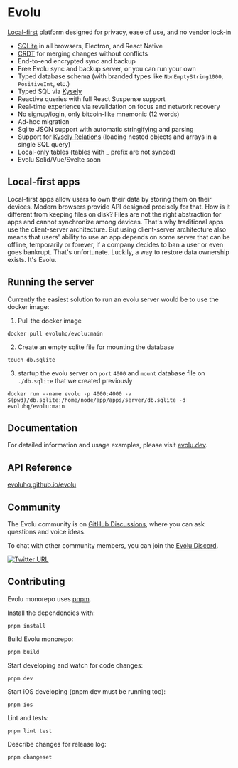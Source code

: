 # Evolu

[Local-first](https://www.inkandswitch.com/local-first) platform designed for privacy, ease of use, and no vendor lock-in

- [SQLite](https://sqlite.org) in all browsers, Electron, and React Native
- [CRDT](https://crdt.tech) for merging changes without conflicts
- End-to-end encrypted sync and backup
- Free Evolu sync and backup server, or you can run your own
- Typed database schema (with branded types like `NonEmptyString1000`, `PositiveInt`, etc.)
- Typed SQL via [Kysely](https://kysely.dev)
- Reactive queries with full React Suspense support
- Real-time experience via revalidation on focus and network recovery
- No signup/login, only bitcoin-like mnemonic (12 words)
- Ad-hoc migration
- Sqlite JSON support with automatic stringifying and parsing
- Support for [Kysely Relations](https://kysely.dev/docs/recipes/relations) (loading nested objects and arrays in a single SQL query)
- Local-only tables (tables with \_ prefix are not synced)
- Evolu Solid/Vue/Svelte soon

## Local-first apps

Local-first apps allow users to own their data by storing them on their devices. Modern browsers provide API designed precisely for that. How is it different from keeping files on disk? Files are not the right abstraction for apps and cannot synchronize among devices. That's why traditional apps use the client-server architecture. But using client-server architecture also means that users' ability to use an app depends on some server that can be offline, temporarily or forever, if a company decides to ban a user or even goes bankrupt. That's unfortunate. Luckily, a way to restore data ownership exists. It's Evolu.

## Running the server

Currently the easiest solution to run an evolu server would be to use the docker image: 

1) Pull the docker image

```docker pull evoluhq/evolu:main```

2) Create an empty sqlite file for mounting the database

```touch db.sqlite```

3) startup the evolu server on ```port``` ```4000``` and ```mount``` database file on ```./db.sqlite``` that we created previously

```docker run --name evolu -p 4000:4000 -v $(pwd)/db.sqlite:/home/node/app/apps/server/db.sqlite -d evoluhq/evolu:main```

## Documentation

For detailed information and usage examples, please visit [evolu.dev](https://www.evolu.dev).

## API Reference

[evoluhq.github.io/evolu](https://evoluhq.github.io/evolu)

## Community

The Evolu community is on [GitHub Discussions](https://github.com/evoluhq/evolu/discussions), where you can ask questions and voice ideas.

To chat with other community members, you can join the [Evolu Discord](https://discord.gg/2J8yyyyxtZ).

[![Twitter URL](https://img.shields.io/twitter/url/https/twitter.com/evoluhq.svg?style=social&label=Follow%20%40evoluhq)](https://twitter.com/evoluhq)

## Contributing

Evolu monorepo uses [pnpm](https://pnpm.io).

Install the dependencies with:

```
pnpm install
```

Build Evolu monorepo:

```
pnpm build
```

Start developing and watch for code changes:

```
pnpm dev
```

Start iOS developing (pnpm dev must be running too):

```
pnpm ios
```

Lint and tests:

```
pnpm lint test
```

Describe changes for release log:

```
pnpm changeset
```
